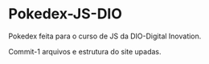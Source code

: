 # Pokedex-JS-DIO
Pokedex feita para o curso de JS da DIO-Digital Inovation. 

Commit-1 arquivos e estrutura do site upadas.